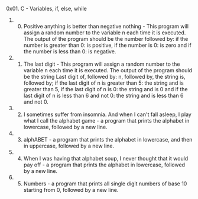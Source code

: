 0x01. C - Variables, if, else, while
1. 0. Positive anything is better than negative nothing - This program will assign a random number to the variable n each time it is executed. The output of the program should be the number followed by: if the number is greater than 0: is positive, if the number is 0: is zero and if the number is less than 0: is negative.
2. 1. The last digit - This program will assign a random number to the variable n each time it is executed. The output of the program should be the string Last digit of, followed by: n, followed by, the string is, followed by; if the last digit of n is greater than 5: the string and is greater than 5, if the last digit of n is 0: the string and is 0 and if the last digit of n is less than 6 and not 0: the string and is less than 6 and not 0.
3. 2. I sometimes suffer from insomnia. And when I can't fall asleep, I play what I call the alphabet game - a program that prints the alphabet in lowercase, followed by a new line.
4. 3. alphABET - a program that prints the alphabet in lowercase, and then in uppercase, followed by a new line.
5. 4. When I was having that alphabet soup, I never thought that it would pay off - a program that prints the alphabet in lowercase, followed by a new line. 
6. 5. Numbers - a program that prints all single digit numbers of base 10 starting from 0, followed by a new line.

